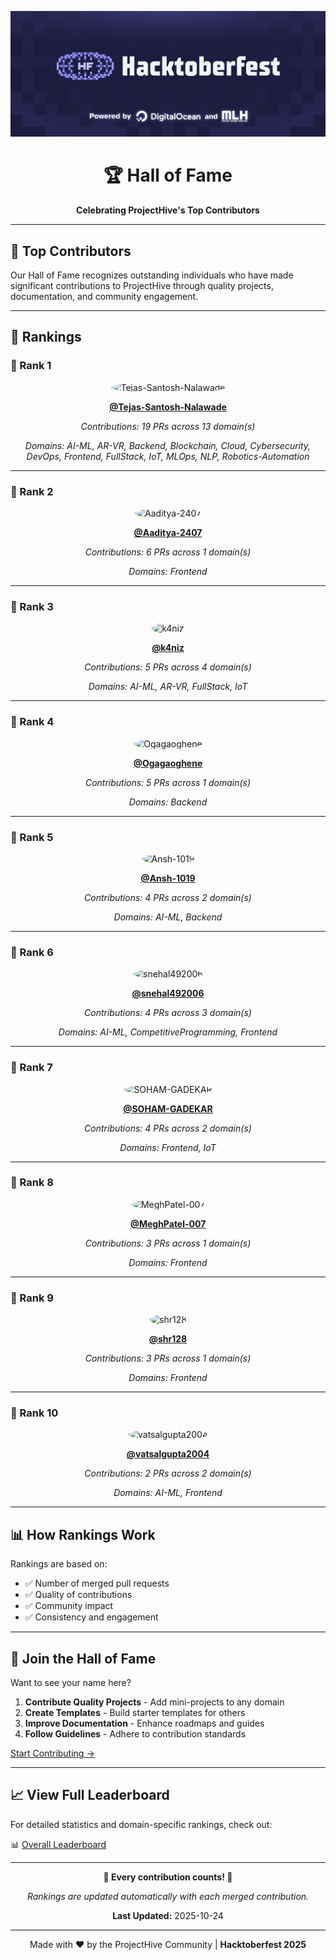 <div align="center">

![Hacktoberfest Banner](../assets/Banner/HF2025-EmailHeader.png)

# 🏆 Hall of Fame

**Celebrating ProjectHive's Top Contributors**

</div>

---

## 🌟 Top Contributors

Our Hall of Fame recognizes outstanding individuals who have made significant contributions to ProjectHive through quality projects, documentation, and community engagement.

---

## 🏅 Rankings

### 🥇 Rank 1

<div align="center">

<img src="https://github.com/Tejas-Santosh-Nalawade.png" width="100" height="100" style="border-radius: 50%;" alt="Tejas-Santosh-Nalawade"/>

**[@Tejas-Santosh-Nalawade](https://github.com/Tejas-Santosh-Nalawade)**

*Contributions: 19 PRs across 13 domain(s)*

*Domains: AI-ML, AR-VR, Backend, Blockchain, Cloud, Cybersecurity, DevOps, Frontend, FullStack, IoT, MLOps, NLP, Robotics-Automation*

</div>

---

### 🥈 Rank 2

<div align="center">

<img src="https://github.com/Aaditya-2407.png" width="100" height="100" style="border-radius: 50%;" alt="Aaditya-2407"/>

**[@Aaditya-2407](https://github.com/Aaditya-2407)**

*Contributions: 6 PRs across 1 domain(s)*

*Domains: Frontend*

</div>

---

### 🥉 Rank 3

<div align="center">

<img src="https://github.com/k4niz.png" width="100" height="100" style="border-radius: 50%;" alt="k4niz"/>

**[@k4niz](https://github.com/k4niz)**

*Contributions: 5 PRs across 4 domain(s)*

*Domains: AI-ML, AR-VR, FullStack, IoT*

</div>

---

### 🏅 Rank 4

<div align="center">

<img src="https://github.com/Ogagaoghene.png" width="100" height="100" style="border-radius: 50%;" alt="Ogagaoghene"/>

**[@Ogagaoghene](https://github.com/Ogagaoghene)**

*Contributions: 5 PRs across 1 domain(s)*

*Domains: Backend*

</div>

---

### 🏅 Rank 5

<div align="center">

<img src="https://github.com/Ansh-1019.png" width="100" height="100" style="border-radius: 50%;" alt="Ansh-1019"/>

**[@Ansh-1019](https://github.com/Ansh-1019)**

*Contributions: 4 PRs across 2 domain(s)*

*Domains: AI-ML, Backend*

</div>

---

### 🏅 Rank 6

<div align="center">

<img src="https://github.com/snehal492006.png" width="100" height="100" style="border-radius: 50%;" alt="snehal492006"/>

**[@snehal492006](https://github.com/snehal492006)**

*Contributions: 4 PRs across 3 domain(s)*

*Domains: AI-ML, CompetitiveProgramming, Frontend*

</div>

---

### 🏅 Rank 7

<div align="center">

<img src="https://github.com/SOHAM-GADEKAR.png" width="100" height="100" style="border-radius: 50%;" alt="SOHAM-GADEKAR"/>

**[@SOHAM-GADEKAR](https://github.com/SOHAM-GADEKAR)**

*Contributions: 4 PRs across 2 domain(s)*

*Domains: Frontend, IoT*

</div>

---

### 🏅 Rank 8

<div align="center">

<img src="https://github.com/MeghPatel-007.png" width="100" height="100" style="border-radius: 50%;" alt="MeghPatel-007"/>

**[@MeghPatel-007](https://github.com/MeghPatel-007)**

*Contributions: 3 PRs across 1 domain(s)*

*Domains: Frontend*

</div>

---

### 🏅 Rank 9

<div align="center">

<img src="https://github.com/shr128.png" width="100" height="100" style="border-radius: 50%;" alt="shr128"/>

**[@shr128](https://github.com/shr128)**

*Contributions: 3 PRs across 1 domain(s)*

*Domains: Frontend*

</div>

---

### 🏅 Rank 10

<div align="center">

<img src="https://github.com/vatsalgupta2004.png" width="100" height="100" style="border-radius: 50%;" alt="vatsalgupta2004"/>

**[@vatsalgupta2004](https://github.com/vatsalgupta2004)**

*Contributions: 2 PRs across 2 domain(s)*

*Domains: AI-ML, Frontend*

</div>

---

## 📊 How Rankings Work

Rankings are based on:
- ✅ Number of merged pull requests
- ✅ Quality of contributions
- ✅ Community impact
- ✅ Consistency and engagement

---

## 🎯 Join the Hall of Fame

Want to see your name here?

1. **Contribute Quality Projects** - Add mini-projects to any domain
2. **Create Templates** - Build starter templates for others
3. **Improve Documentation** - Enhance roadmaps and guides
4. **Follow Guidelines** - Adhere to contribution standards

[Start Contributing →](../CONTRIBUTING.md)

---

## 📈 View Full Leaderboard

For detailed statistics and domain-specific rankings, check out:

📊 [Overall Leaderboard](../DomainsLeaderboards/Overall.md)

---

<div align="center">

**🌟 Every contribution counts! 🌟**

*Rankings are updated automatically with each merged contribution.*

**Last Updated:** 2025-10-24

---

Made with ❤️ by the ProjectHive Community | **Hacktoberfest 2025**

</div>